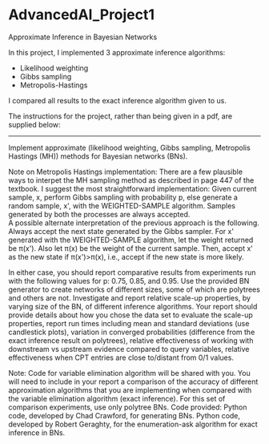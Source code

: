 # AdvancedAI_Project1
Approximate Inference in Bayesian Networks 

In this project, I implemented 3 approximate inference algorithms: 
  - Likelihood weighting
  - Gibbs sampling
  - Metropolis-Hastings

I compared all results to the exact inference algorithm given to us. 


The instructions for the project, rather than being given in a pdf, are supplied below: 

----------------------------------------------------------------------------------------------------------------------

Implement approximate (likelihood weighting, Gibbs sampling, Metropolis Hastings (MH)) methods for Bayesian networks (BNs).

Note on Metropolis Hastings implementation:  There are a few plausible ways to interpet the MH sampling method as described in page 447 of the textbook. 
I suggest the most straightforward implementation: Given current sample, x, perform Gibbs sampling with probability p, else generate a random sample, x', with the WEIGHTED-SAMPLE algorithm.  Samples generated by both the processes are always accepted.  
A possible alternate interpretation of the previous approach is the following.  Always accept the next state generated by the Gibbs sampler.  For x' generated with the WEIGHTED-SAMPLE algorithm, let the weight returned be π(x').  Also let π(x) be the weight of the current sample.  Then, accept x' as the new state if π(x')>π(x), i.e., accept if the new state is more likely. 

In either case, you should report comparative results from experiments run with the following values for p: 0.75, 0.85, and 0.95.
Use the provided BN generator to create networks of different sizes, some of which are polytrees and others are not.
Investigate and report relative scale-up properties, by varying size of the BN, of different inference algorithms.  Your report should provide details about
how you chose the data set to evaluate the scale-up properties, report run times including mean and standard deviations (use candlestick plots),
variation in converged probabilities (difference from the exact inference result on polytrees),
 relative effectiveness of working with downstream vs upstream evidence compared to query variables,
relative effectiveness when CPT entries are close to/distant from 0/1 values.

Note: Code for variable elimination algorithm will be shared with you.  You will need to include in your report a comparison of the accuracy of different approximation algorithms that you are implementing when compared with the variable elimination algorithm (exact inference).  For this set of comparison experiments, use only polytree BNs. 
Code provided:
Python code, developed by Chad Crawford, for generating BNs.
Python code, developed by Robert Geraghty, for the enumeration-ask algorithm for exact inference in BNs.

